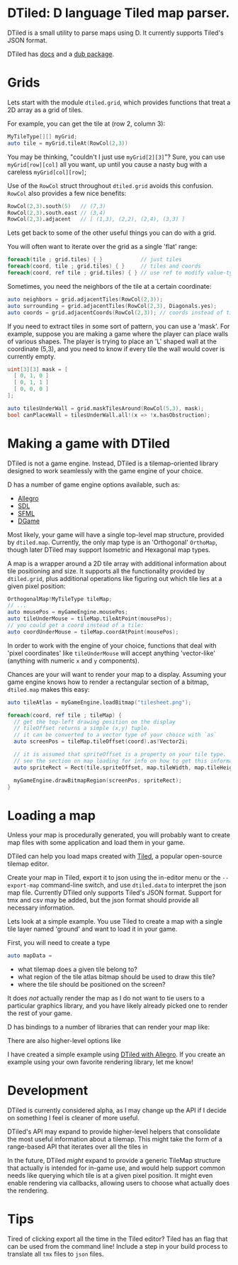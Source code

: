 DTiled: D language Tiled map parser.
===

DTiled is a small utility to parse maps using D.
It currently supports Tiled's JSON format.

DTiled has [docs](http://rcorre.github.io/dtiled/dtiled.html)
and a [dub package](http://code.dlang.org/packages/dtiled).

# Grids
Lets start with the module `dtiled.grid`, which provides functions that treat a
2D array as a grid of tiles.

For example, you can get the tile at (row 2, column 3):

```d
MyTileType[][] myGrid;
auto tile = myGrid.tileAt(RowCol(2,3))
```

You may be thinking, "couldn't I just use `myGrid[2][3]`"?
Sure, you can use `myGrid[row][col]` all you want, up until you cause a nasty
bug with a careless `myGrid[col][row]`;

Use of the `RowCol` struct throughout `dtiled.grid` avoids this confusion.
`RowCol` also provides a few nice benefits:

```d
RowCol(2,3).south(5)   // (7,3)
RowCol(2,3).south.east // (3,4)
RowCol(2,3).adjacent   // [ (1,3), (2,2), (2,4), (3,3) ]
```

Lets get back to some of the other useful things you can do with a grid.

You will often want to iterate over the grid as a single 'flat' range:

```d
foreach(tile ; grid.tiles) { }            // just tiles
foreach(coord, tile ; grid.tiles) { }     // tiles and coords
foreach(coord, ref tile ; grid.tiles) { } // use ref to modify value-typed tiles
```

Sometimes, you need the neighbors of the tile at a certain coordinate:

```d
auto neighbors = grid.adjacentTiles(RowCol(2,3));
auto surrounding = grid.adjacentTiles(RowCol(2,3), Diagonals.yes);
auto coords = grid.adjacentCoords(RowCol(2,3)); // coords instead of tiles
```

If you need to extract tiles in some sort of pattern, you can use a 'mask'.
For example, suppose you are making a game where the player can place walls of
various shapes. The player is trying to place an 'L' shaped wall at the
coordinate (5,3), and you need to know if every tile the wall would cover is
currently empty.

```d
uint[3][3] mask = [
  [ 0, 1, 0 ]
  [ 0, 1, 1 ]
  [ 0, 0, 0 ]
];

auto tilesUnderWall = grid.maskTilesAround(RowCol(5,3), mask);
bool canPlaceWall = tilesUnderWall.all!(x => !x.hasObstruction);
```

# Making a game with DTiled
DTiled is not a game engine.  Instead, DTiled is a tilemap-oriented library
designed to work seamlessly with the game engine of your choice.

D has a number of game engine options available, such as:
- [Allegro](http://code.dlang.org/packages/allegro)
- [SDL](http://code.dlang.org/packages/derelict-sdl2)
- [SFML](http://code.dlang.org/packages/dsfml)
- [DGame](http://code.dlang.org/packages/dgame)

Most likely, your game will have a single top-level map structure, provided by
`dtiled.map`. Currently, the only map type is an 'Orthogonal' `OrthoMap`, though
later DTiled may support Isometric and Hexagonal map types.

A map is a wrapper around a 2D tile array with additional information about tile
positioning and size. It supports all the functionality provided by
`dtiled.grid`, plus additional operations like figuring out which tile lies
at a given pixel position:

```d
OrthogonalMap!MyTileType tileMap;
// ...
auto mousePos = myGameEngine.mousePos;
auto tileUnderMouse = tileMap.tileAtPoint(mousePos);
// you could get a coord instead of a tile:
auto coordUnderMouse = tileMap.coordAtPoint(mousePos);
```

In order to work with the engine of your choice, functions that deal with 'pixel
coordinates' like `tileUnderMouse` will accept anything 'vector-like' (anything
with numeric `x` and `y` components).

Chances are your will want to render your map to a display. Assuming your game
engine knows how to render a rectangular section of a bitmap, `dtiled.map` makes
this easy:

```d
auto tileAtlas = myGameEngine.loadBitmap("tilesheet.png");

foreach(coord, ref tile ; tileMap) {
  // get the top-left drawing position on the display
  // tileOffset returns a simple (x,y) tuple.
  // it can be converted to a vector type of your choice with `as`
  auto screenPos = tileMap.tileOffset(coord).as!Vector2i; 

  // it is assumed that spriteOffset is a property on your tile type.
  // see the section on map loading for info on how to get this information
  auto spriteRect = Rect(tile.spriteOffset, map.tileWidth, map.tileHeight);

  myGameEngine.drawBitmapRegion(screenPos, spriteRect);
}
```

# Loading a map
Unless your map is procedurally generated, you will probably want to create map
files with some application and load them in your game.

DTiled can help you load maps created with [Tiled](http://mapeditor.org), a
popular open-source tilemap editor.

Create your map in Tiled, export it to json using the in-editor menu or the
`--export-map` command-line switch, and use `dtiled.data` to interpret the json
map file. Currently DTiled only supports Tiled's JSON format. Support for tmx
and csv may be added, but the json format should provide all necessary
information.

Lets look at a simple example. You use Tiled to create a map with a single tile
layer named 'ground' and want to load it in your game.

First, you will need to create a type 

```d
auto mapData = 
```

- what tilemap does a given tile belong to?
- what region of the tile atlas bitmap should be used to draw this tile?
- where the tile should be positioned on the screen?

It does _not_ actually render the map as I do not want to tie users to a
particular graphics library, and you have likely already picked one to render
the rest of your game.

D has bindings to a number of libraries that can render your map like:

There are also higher-level options like

I have created a simple example using
[DTiled with Allegro](https://github.com/rcorre/dtiled-example).
If you create an example using your own favorite rendering library, let me know!

# Development
DTiled is currently considered alpha, as I may change up the API if I decide on
something I feel is cleaner of more useful.

DTiled's API may expand to provide higher-level helpers that consolidate the
most useful information about a tilemap.
This might take the form of a range-based API that iterates over all the tiles
in

In the future, DTiled _might_ expand to provide a generic TileMap structure that
actually is intended for in-game use, and would help support common needs like
querying which tile is at a given pixel position. It might even enable rendering
via callbacks, allowing users to choose what actually does the rendering.

# Tips
Tired of clicking export all the time in the Tiled editor?
Tiled has an flag that can be used from the command line!
Include a step in your build process to translate all `tmx` files to `json`
files.

